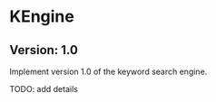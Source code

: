 # KEngine
## Version: 1.0

Implement version 1.0 of the keyword search engine.

TODO: add details


